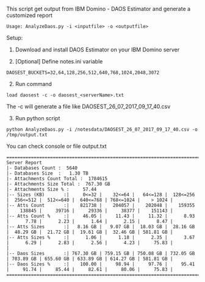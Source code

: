 This script get output from IBM Domino - DAOS Estimator and generate a customized report
```
Usage: AnalyzeDaos.py -i <inputfile> -o <outputfile>
```

Setup:

1) Download and install DAOS Estimator on your IBM Domino server

2) [Optional] Define notes.ini variable

```
DAOSEST_BUCKETS=32,64,128,256,512,640,768,1024,2048,3072
```

2) Run command

```
load daosest -c -o daosest_<serverName>.txt
```

 The -c will generate a file like DAOSEST_26_07_2017_09_17_40.csv
 
3) Run python script

```
python AnalyzeDaos.py -i /notesdata/DAOSEST_26_07_2017_09_17_40.csv -o /tmp/output.txt
```
 
You can check console or file output.txt
```
===============================================================================
Server Report
|- Databases Count :  5640
|- Databases Size  :   1.30 TB 
|- Attachments Count Total :  1784615
|- Attachments Size Total :  767.30 GB 
|- Attachments Size % :     57.44 
|-- Sizes (KB)       :|     0<=32 |    32<=64 |   64<=128 |  128<=256 |  256<=512 |  512<=640 |  640<=768 | 768<=1024 |    > 1024 |
|-- Atts Count       :|    821738 |    204057 |    202048 |    159355 |    138845 |     39716 |     29336 |     38377 |    151143 |
|-- Atts Count %     :|     46.05 |     11.43 |     11.32 |      8.93 |      7.78 |      2.23 |      1.64 |      2.15 |      8.47 |
|-- Atts Sizes       :|   8.16 GB |   9.07 GB |  18.03 GB |  28.16 GB |  48.29 GB |  21.72 GB |  19.61 GB |  32.46 GB | 581.81 GB |
|-- Atts Sizes %     :|      1.06 |      1.18 |      2.35 |      3.67 |      6.29 |      2.83 |      2.56 |      4.23 |     75.83 |
|
|-- Daos Sizes       :| 767.30 GB | 759.15 GB | 750.08 GB | 732.05 GB | 703.89 GB | 655.60 GB | 633.89 GB | 614.27 GB | 581.81 GB |
|-- Daos Sizes %     :|    100.00 |     98.94 |     97.76 |     95.41 |     91.74 |     85.44 |     82.61 |     80.06 |     75.83 |
===============================================================================
```

